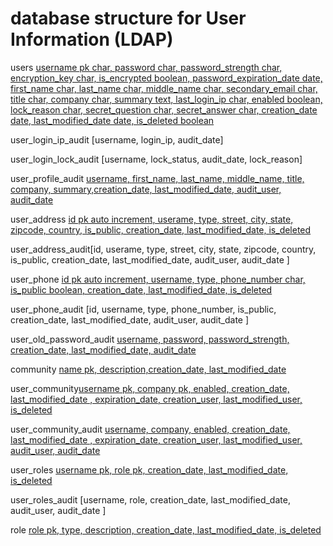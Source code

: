 # database structure for User Information (LDAP) #

users [username pk char, password char, password\_strength char, encryption\_key char, is\_encrypted boolean, password\_expiration\_date date, first\_name char, last\_name char, middle\_name char, secondary\_email char, title char, company char, summary text, last\_login\_ip char, enabled boolean, lock\_reason char, secret\_question char, secret\_answer char, creation\_date date, last\_modified\_date date, is\_deleted boolean ](.md)

user\_login\_ip\_audit [username, login\_ip, audit\_date]

user\_login\_lock\_audit [username, lock\_status, audit\_date, lock\_reason]

user\_profile\_audit [username, first\_name, last\_name, middle\_name, title, company, summary,creation\_date, last\_modified\_date, audit\_user, audit\_date ](.md)

user\_address [id pk auto increment, userame, type, street, city, state, zipcode, country, is\_public, creation\_date, last\_modified\_date, is\_deleted ](.md)

user\_address\_audit[id, userame, type, street, city, state, zipcode, country, is\_public, creation\_date, last\_modified\_date, audit\_user, audit\_date  ]


user\_phone [id pk auto increment, username, type, phone\_number char, is\_public boolean, creation\_date, last\_modified\_date, is\_deleted ](.md)

user\_phone\_audit [id, username, type, phone\_number, is\_public, creation\_date, last\_modified\_date, audit\_user, audit\_date ]

user\_old\_password\_audit [username, password, password\_strength, creation\_date, last\_modified\_date, audit\_date ](.md)

community [name pk, description,creation\_date, last\_modified\_date ](.md)

user\_community[username pk, company pk, enabled, creation\_date, last\_modified\_date , expiration\_date, creation\_user, last\_modified\_user, is\_deleted](.md)

user\_community\_audit [username, company, enabled, creation\_date, last\_modified\_date , expiration\_date, creation\_user, last\_modified\_user, audit\_user, audit\_date ](.md)

user\_roles [username pk, role pk, creation\_date, last\_modified\_date, is\_deleted  ](.md)

user\_roles\_audit [username, role, creation\_date, last\_modified\_date, audit\_user, audit\_date  ]

role [role pk, type, description, creation\_date, last\_modified\_date, is\_deleted  ](.md)
